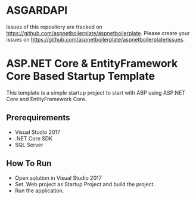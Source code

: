 # ASGARDAPI

Issues of this repository are tracked on https://github.com/aspnetboilerplate/aspnetboilerplate. Please create your issues on https://github.com/aspnetboilerplate/aspnetboilerplate/issues.

# ASP.NET Core & EntityFramework Core Based Startup Template

This template is a simple startup project to start with ABP
using ASP.NET Core and EntityFramework Core.

## Prerequirements

* Visual Studio 2017
* .NET Core SDK
* SQL Server

## How To Run

* Open solution in Visual Studio 2017
* Set .Web project as Startup Project and build the project.
* Run the application.
